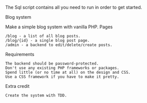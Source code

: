The Sql script contains all you need to run in order to get started.


Blog system

Make a simple blog system with vanilla PHP.
Pages

    /blog - a list of all blog posts.
    /blog/{id} - a single blog post page.
    /admin - a backend to edit/delete/create posts.

Requirements

    The backend should be password-protected.
    Don't use any existing PHP frameworks or packages.
    Spend little (or no time at all) on the design and CSS.
    Use a CSS framework if you have to make it pretty.

Extra credit

    Create the system with TDD.
